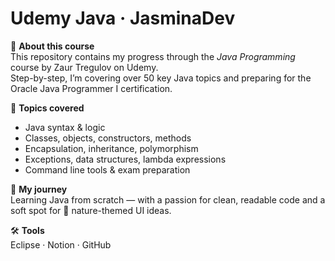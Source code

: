 # Udemy Java · JasminaDev

📘 **About this course**  
This repository contains my progress through the *Java Programming* course by Zaur Tregulov on Udemy.  
Step-by-step, I’m covering over 50 key Java topics and preparing for the Oracle Java Programmer I certification.

🧩 **Topics covered**  
- Java syntax & logic  
- Classes, objects, constructors, methods  
- Encapsulation, inheritance, polymorphism  
- Exceptions, data structures, lambda expressions  
- Command line tools & exam preparation

🌱 **My journey**  
Learning Java from scratch — with a passion for clean, readable code and a soft spot for 🌿 nature-themed UI ideas.

🛠️ **Tools**  
Eclipse · Notion · GitHub 
